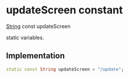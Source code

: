 


# updateScreen constant







[String](https://api.flutter.dev/flutter/dart-core/String-class.html) const updateScreen
  




<p>static variables.</p>



## Implementation

```dart
static const String updateScreen = "/update";
```








